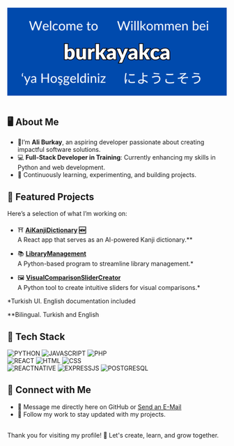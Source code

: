 <p align="center">
<img src="banner.png"></img>
</p>

<div style="display:flex;flex-direction:column;align-items:center">
<div>
<h2>🖥️ About Me </h2>

- 🌟I’m **Ali Burkay**, an aspiring developer passionate about creating impactful software solutions.  
- 💻 **Full-Stack Developer in Training**: Currently enhancing my skills in Python and web development.  
- 🌱 Continuously learning, experimenting, and building projects.  

<h2> 🔧 Featured Projects  </h2>

Here’s a selection of what I’m working on:  

- ⛩️ **[AiKanjiDictionary](https://github.com/burkayakca/AiKanjiDictionaryApp) 🆕** <br>
  A React app that serves as an AI-powered Kanji dictionary.**

- 📚 **[LibraryManagement](https://github.com/burkayakca/LibraryManagement)**  
  A Python-based program to streamline library management.*

- 🖼️ **[VisualComparisonSliderCreator](https://github.com/burkayakca/VisualComparisonSliderCreator)**  
  A Python tool to create intuitive sliders for visual comparisons.*
    
<p>*Turkish UI. English documentation included</p>

<p>**Bilingual. Turkish and English</p>

<h2> 🔨 Tech Stack </h2>

![PYTHON](https://img.shields.io/badge/Python-FFD43B?style=for-the-badge&logo=python&logoColor=blue) 
![JAVASCRIPT](https://img.shields.io/badge/JavaScript-323330?style=for-the-badge&logo=javascript&logoColor=F7DF1E)
![PHP](https://img.shields.io/badge/PHP-777BB4?style=for-the-badge&logo=php&logoColor=white)
<br> 
![REACT](https://img.shields.io/badge/React-20232A?style=for-the-badge&logo=react&logoColor=61DAFB)
![HTML](https://img.shields.io/badge/HTML5-E34F26?style=for-the-badge&logo=html5&logoColor=white)
![CSS](https://img.shields.io/badge/CSS3-1572B6?style=for-the-badge&logo=css3&logoColor=white)
<br> 
![REACTNATIVE](https://img.shields.io/badge/React_Native-20232A?style=for-the-badge&logo=react&logoColor=61DAFB)
![EXPRESSJS](https://img.shields.io/badge/Express%20js-000000?style=for-the-badge&logo=express&logoColor=white)
![POSTGRESQL](https://img.shields.io/badge/PostgreSQL-316192?style=for-the-badge&logo=postgresql&logoColor=white)


<!-- ![]() -->
<!-- https://github.com/alexandresanlim/Badges4-README.md-Profile?tab=readme-ov-file#-languages- -->

## 🔗 Connect with Me  

- 💬 Message me directly here on GitHub or <a href="mailto:burkaykhan@gmail.com">Send an E-Mail</a>
- 👥 Follow my work to stay updated with my projects.  


<br>
Thank you for visiting my profile! 🎉 Let's create, learn, and grow together.  
<!---
burkayakca/burkayakca is a ✨ special ✨ repository because its `README.md` (this file) appears on your GitHub profile.
You can click the Preview link to take a look at your changes.
--->
